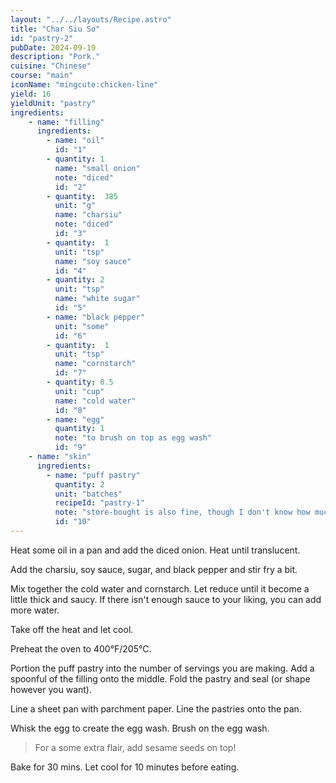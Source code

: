 ```yaml
---
layout: "../../layouts/Recipe.astro"
title: "Char Siu So"
id: "pastry-2"
pubDate: 2024-09-19
description: "Pork."
cuisine: "Chinese"
course: "main"
iconName: "mingcute:chicken-line"
yield: 16
yieldUnit: "pastry"
ingredients:
    - name: "filling"
      ingredients:
        - name: "oil"
          id: "1"
        - quantity: 1
          name: "small onion"
          note: "diced"
          id: "2"
        - quantity:  385
          unit: "g"
          name: "charsiu"
          note: "diced"
          id: "3"
        - quantity:  1
          unit: "tsp"
          name: "soy sauce"
          id: "4"
        - quantity: 2
          unit: "tsp"
          name: "white sugar"
          id: "5"
        - name: "black pepper"
          unit: "some"
          id: "6"
        - quantity:  1
          unit: "tsp"
          name: "cornstarch"
          id: "7"
        - quantity: 0.5
          unit: "cup"
          name: "cold water"
          id: "8"
        - name: "egg"
          quantity: 1
          note: "to brush on top as egg wash"
          id: "9"
    - name: "skin"
      ingredients:
        - name: "puff pastry"
          quantity: 2
          unit: "batches"
          recipeId: "pastry-1"
          note: "store-bought is also fine, though I don't know how much..."
          id: "10"
---
```

Heat some <span class="ingredient" data-id="1">oil</span> in a pan and add the diced <span class="ingredient" data-id="2">onion</span>. Heat until translucent. 

Add the <span class="ingredient" data-id="3">charsiu</span>, <span class="ingredient" data-id="4">soy sauce</span>, <span class="ingredient" data-id="5">sugar</span>, and <span class="ingredient" data-id="6">black pepper</span> and stir fry a bit. 

Mix together the <span class="ingredient" data-id="1">cold water</span> and <span class="ingredient" data-id="8">cornstarch</span>. Let reduce until it become a little thick and saucy. If there isn't enough sauce to your liking, you can add more water. 

Take off the heat and let cool.

Preheat the oven to 400°F/205°C.

Portion the <span class=ingredient data-id="10">puff pastry</span> into the number of servings you are making. Add a spoonful of the filling onto the middle. Fold the pastry and seal (or shape however you want).

Line a sheet pan with parchment paper. Line the pastries onto the pan.

Whisk the <span class="ingredient" data-id="9">egg</span> to create the egg wash. Brush on the egg wash.
> For a some extra flair, add sesame seeds on top!

Bake for 30 mins. Let cool for 10 minutes before eating.
